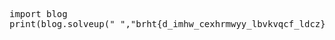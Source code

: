 <pre> 
import blog
print(blog.solveup(" ","brht{d_imhw_cexhrmwyy_lbvkvqcf_ldcz}","vacant","brht","actf"))
 
</pre>
